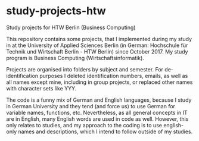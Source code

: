 # study-projects-htw
Study projects for HTW Berlin (Business Computing)

This repository contains some projects, that I implemented during my study in at the University of Applied Sciences Berlin (in German: Hochschule für Technik und Wirtschaft Berlin - HTW Berlin) since October 2017. My study program is Business Computing (Wirtschaftsinformatik).

Projects are organised into folders by subject and semester. For de-identification purposes I deleted identification numbers, emails, as well as all names except mine, including in group projects, or replaced other names with character sets  like YYY.

The code is a funny mix of German and English languages, because I study in German University and they tend (and force us) to use German for variable names, functions, etc. Nevertheless, as all general concepts in IT are in English, many English words are used in code as well. However, this only relates to studies, and my approach to the coding is to use english-only names and descriptions, which I intend to follow outside of my studies.
